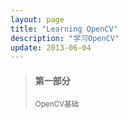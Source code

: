 ```yaml
---
layout: page
title: "Learning OpenCV"
description: "学习OpenCV"
update: 2013-06-04
---
```


<section>
        <blockquote><h4>第一部分</h4><small>OpenCV基础</small></blockquote></li>
</section>
